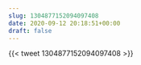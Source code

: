 ```yaml
---
slug: 1304877152094097408
date: 2020-09-12 20:18:51+00:00
draft: false
---
```


{{< tweet 1304877152094097408 >}}
